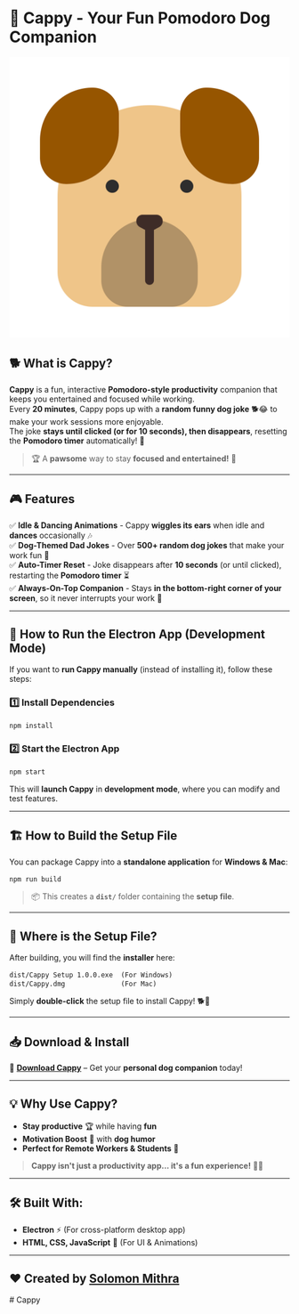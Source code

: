 # 🐶 Cappy - Your Fun Pomodoro Dog Companion

![Cappy - The Dog Companion](https://raw.githubusercontent.com/Solomon-mithra/Cappy/refs/heads/main/animal-carnivore-cartoon-3-svgrepo-com.svg)

## 🐕 What is Cappy?  
**Cappy** is a fun, interactive **Pomodoro-style productivity** companion that keeps you entertained and focused while working.  
Every **20 minutes**, Cappy pops up with a **random funny dog joke** 🐕😂 to make your work sessions more enjoyable.  
The joke **stays until clicked (or for 10 seconds), then disappears**, resetting the **Pomodoro timer** automatically! 🎯  

> 🏆 A **pawsome** way to stay **focused and entertained!** 🐾  

---

## 🎮 Features
✅ **Idle & Dancing Animations** - Cappy **wiggles its ears** when idle and **dances** occasionally 🎶  
✅ **Dog-Themed Dad Jokes** - Over **500+ random dog jokes** that make your work fun 🐶  
✅ **Auto-Timer Reset** - Joke disappears after **10 seconds** (or until clicked), restarting the **Pomodoro timer** ⏳  
✅ **Always-On-Top Companion** - Stays **in the bottom-right corner of your screen**, so it never interrupts your work 📌  

---

## 🚀 How to Run the Electron App (Development Mode)

If you want to **run Cappy manually** (instead of installing it), follow these steps:

### 1️⃣ Install Dependencies
```bash
npm install
```

### 2️⃣ Start the Electron App
```bash
npm start
```
This will **launch Cappy** in **development mode**, where you can modify and test features.

---

## 🏗️ How to Build the Setup File

You can package Cappy into a **standalone application** for **Windows & Mac**:

```bash
npm run build
```
> 📦 This creates a **`dist/`** folder containing the **setup file**.

---

## 📂 Where is the Setup File?  
After building, you will find the **installer** here:

```plaintext
dist/Cappy Setup 1.0.0.exe  (For Windows)
dist/Cappy.dmg              (For Mac)
```

Simply **double-click** the setup file to install Cappy! 🐕💨

---

## 📥 Download & Install  

🎉 **[Download Cappy](https://github.com/yourrepo/cappy/releases)** – Get your **personal dog companion** today!

---

## 💡 Why Use Cappy?
- **Stay productive** 🏆 while having **fun**
- **Motivation Boost** 🚀 with **dog humor**
- **Perfect for Remote Workers & Students** 🏫  

> **Cappy isn't just a productivity app... it's a fun experience!** 🐶🔥

---

## 🛠️ Built With:
- **Electron** ⚡ (For cross-platform desktop app)
- **HTML, CSS, JavaScript** 🎨 (For UI & Animations)

---

## ❤️ Created by [Solomon Mithra](https://www.linkedin.com/in/solomonmithra)
#   C a p p y 
 
 
